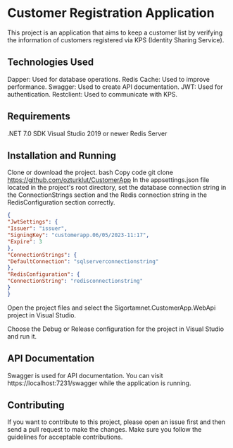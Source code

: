 # Customer Registration Application
This project is an application that aims to keep a customer list by verifying the information of customers registered via KPS (Identity Sharing Service).

## Technologies Used
Dapper: Used for database operations.
Redis Cache: Used to improve performance.
Swagger: Used to create API documentation.
JWT: Used for authentication.
Restclient: Used to communicate with KPS.

## Requirements
.NET 7.0 SDK
Visual Studio 2019 or newer
Redis Server

## Installation and Running
Clone or download the project.
bash
Copy code
git clone https://github.com/ozturklut/CustomerApp
In the appsettings.json file located in the project's root directory, set the database connection string in the ConnectionStrings section and the Redis connection string in the RedisConfiguration section correctly.

```json
{
"JwtSettings": {
"Issuer": "issuer",
"SigningKey": "customerapp.06/05/2023-11:17",
"Expire": 3
},
"ConnectionStrings": {
"DefaultConnection": "sqlserverconnectionstring"
},
"RedisConfiguration": {
"ConnectionString": "redisconnectionstring"
}
}
```
Open the project files and select the Sigortamnet.CustomerApp.WebApi project in Visual Studio.

Choose the Debug or Release configuration for the project in Visual Studio and run it.

## API Documentation
Swagger is used for API documentation. You can visit https://localhost:7231/swagger while the application is running.

## Contributing
If you want to contribute to this project, please open an issue first and then send a pull request to make the changes. Make sure you follow the guidelines for acceptable contributions.
